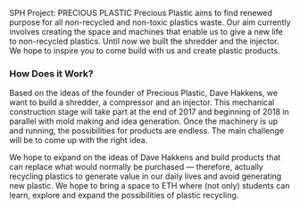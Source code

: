 SPH Project: PRECIOUS PLASTIC
Precious Plastic aims to find renewed purpose for all non-recycled and non-toxic plastics waste. Our aim currently involves creating the space and machines that enable us to give a new life to non-recycled plastics. Until now we built the shredder and the injector. We hope to inspire you to come build with us and create plastic products.

### How Does it Work?

Based on the ideas of the founder of Precious Plastic, Dave Hakkens, we want to build a shredder, a compressor and an injector. This mechanical construction stage will take part at the end of 2017 and beginning of 2018 in parallel with mold making and idea generation. Once the machinery is up and running, the possibilities for products are endless. The main challenge will be to come up with the right idea.

We hope to expand on the ideas of Dave Hakkens and build products that can replace what would normally be purchased — therefore, actually recycling plastics to generate value in our daily lives and avoid generating new plastic. We hope to bring a space to ETH where (not only) students can learn, explore and expand the possibilities of plastic recycling.  
  

<figure><img alt="" src="https://sph.ethz.ch/uploads/images/Precious_plastic_Img_1.jpg"/></figure>
